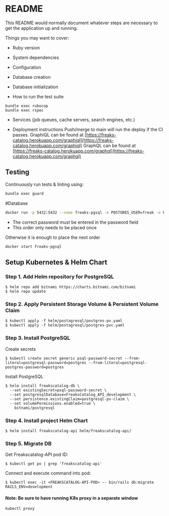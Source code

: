 # README

This README would normally document whatever steps are necessary to get the
application up and running.

Things you may want to cover:

* Ruby version

* System dependencies

* Configuration

* Database creation

* Database initialization

* How to run the test suite
```
bundle exec rubocop
bundle exec rspec
```

* Services (job queues, cache servers, search engines, etc.)

* Deployment instructions
Push/merge to main will run the deploy if the CI passes.
GraphiQL can be found at [https://freaks-catalog.herokuapp.com/graphiql](https://freaks-catalog.herokuapp.com/graphiql)
GraphQL can be found at [https://freaks-catalog.herokuapp.com/graphql](https://freaks-catalog.herokuapp.com/graphql)

## Testing

Continuously run tests & linting using:

```bash
bundle exec guard
```
#Database

```bash
docker run -p 5432:5432 --name freaks-pgsql -e POSTGRES_USER=freak -e POSTGRES_PASSWORD=password -e POSTGRES_DB=freakscatalog -d postgres:13.1-alpine
```

* The correct password must be entered in the password field
* This order only needs to be placed once


Otherwise it is enough to place the next order


```bash
docker start freaks-pgsql
```

## Setup Kubernetes & Helm Chart

### Step 1. Add Helm repository for PostgreSQL
```
$ helm repo add bitnami https://charts.bitnami.com/bitnami
$ helm repo update
```

### Step 2. Apply Persistent Storage Volume & Persistent Volume Claim

```
$ kubectl apply -f helm/postagresql/postgres-pv.yaml
$ kubectl apply -f helm/postagresql/postgres-pvc.yaml
```

### Step 3. Install PostgreSQL
Create secrets
```
$ kubectl create secret generic psql-password-secret --from-literal=postgresql-password=postgres --from-literal=postgresql-postgres-password=postgres
```
Install PostgreSQL
```
$ helm install freakscatalog-db \
  --set existingSecret=psql-password-secret \
  --set postgresqlDatabase=FreaksCatalog_API_development \
  --set persistence.existingClaim=postgresql-pv-claim \
  --set volumePermissions.enabled=true \
    bitnami/postgresql
```

### Step 4. Install project Helm Chart
```
$ helm install freakscatalog-api helm/freakscatalog-api/
```
### Step 5. Migrate DB
Get Freakscatalog-API pod ID:
```
$ kubectl get po | grep 'freakscatalog-api'
```

Connect and execute command into pod:
``` 
$ kubectl exec -it <FREAKSCATALOG-API-POD> -- bin/rails db:migrate RAILS_ENV=development
```

#### Note: Be sure to have running K8s proxy in a separate window
```
kubectl proxy
```
